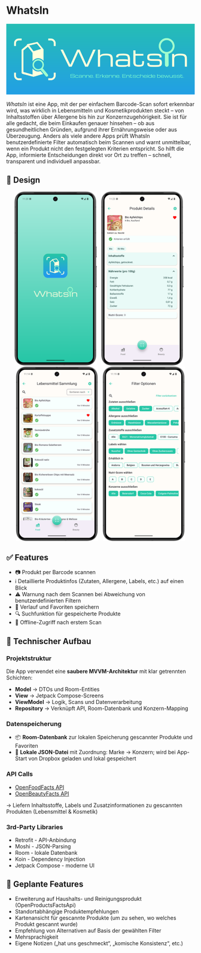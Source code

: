 


# WhatsIn  

![App Logo](img/whatsin_readme_header.png)

*WhatsIn* ist eine App, mit der per einfachem Barcode-Scan sofort erkennbar wird, was wirklich in Lebensmitteln und Kosmetikprodukten steckt – von Inhaltsstoffen über Allergene bis hin zur Konzernzugehörigkeit.
Sie ist für alle gedacht, die beim Einkaufen genauer hinsehen – ob aus gesundheitlichen Gründen, aufgrund ihrer Ernährungsweise oder aus Überzeugung.
Anders als viele andere Apps prüft WhatsIn benutzerdefinierte Filter automatisch beim Scannen und warnt unmittelbar, wenn ein Produkt nicht den festgelegten Kriterien entspricht.
So hilft die App, informierte Entscheidungen direkt vor Ort zu treffen – schnell, transparent und individuell anpassbar.

## 🎨 Design

<p align="center">
  <img src="img/readme_splashscreen.png" width="220" alt="Splash Screen" style="margin-right: 8px;"/>
  <img src="img/readme_detailscreen.png" width="220" alt="Detail Screen" style="margin-right: 8px;"/>
  <img src="img/readme_food_collection.png" width="220" alt="Food Collection" style="margin-right: 8px;"/>
  <img src="img/readme_filteroptions.png" width="220" alt="Filter Options"/>
</p>

## ✅ Features

- 📷 Produkt per Barcode scannen
- ℹ️ Detaillierte Produktinfos (Zutaten, Allergene, Labels, etc.) auf einen Blick
- ⚠️ Warnung nach dem Scannen bei Abweichung von benutzerdefinierten Filtern
- 📌 Verlauf und Favoriten speichern
- 🔍 Suchfunktion für gespeicherte Produkte
- 🔁 Offline-Zugriff nach erstem Scan


## 🧱 Technischer Aufbau

### Projektstruktur

Die App verwendet eine **saubere MVVM-Architektur** mit klar getrennten Schichten:

- **Model** → DTOs und Room-Entities
- **View** → Jetpack Compose-Screens
- **ViewModel** → Logik, Scans und Datenverarbeitung
- **Repository** → Verknüpft API, Room-Datenbank und Konzern-Mapping

### Datenspeicherung

- 📦 **Room-Datenbank** zur lokalen Speicherung gescannter Produkte und Favoriten
- 📁 **Lokale JSON-Datei** mit Zuordnung: Marke → Konzern; wird bei App-Start von Dropbox geladen und lokal gespeichert

### API Calls

-  [OpenFoodFacts API](https://world.openfoodfacts.org/)
-  [OpenBeautyFacts API](https://world.openbeautyfacts.org/)
  
→ Liefern Inhaltsstoffe, Labels und Zusatzinformationen zu gescannten Produkten (Lebensmittel & Kosmetik)

### 3rd-Party Libraries

- Retrofit - API-Anbindung
- Moshi - JSON-Parsing
- Room - lokale Datenbank
- Koin - Dependency Injection
- Jetpack Compose - moderne UI

## 🚀 Geplante Features

- Erweiterung auf Haushalts- und Reinigungsprodukt (OpenProductsFactsApi)
- Standortabhängige Produktempfehlungen
- Kartenansicht für gescannte Produkte (um zu sehen, wo welches Produkt gescannt wurde)
- Empfehlung von Alternativen auf Basis der gewählten Filter
- Mehrsprachigkeit
- Eigene Notizen („hat uns geschmeckt“, „komische Konsistenz“, etc.)

